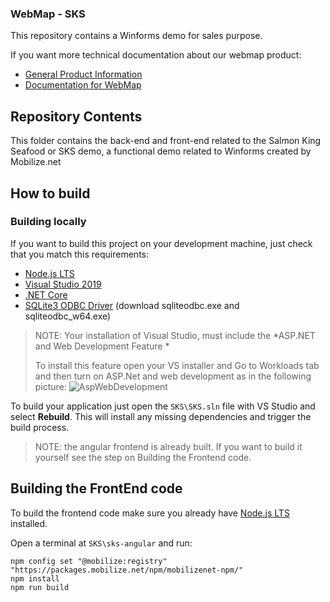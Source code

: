 ### WebMap - SKS  
This repository contains a Winforms demo for sales purpose. 

If you want more technical documentation about our webmap product:

* [General Product Information](http://https://www.mobilize.net/products/app-migrations/webmap/ "General Product Information")
* [Documentation for WebMap](http://https://docs.mobilize.net/webmap/ "Documentation for WebMap")

## Repository Contents

This folder contains the back-end and front-end related to the Salmon King Seafood or SKS demo, a functional demo related to Winforms created by Mobilize.net

## How to build

### Building locally

If you want to build this project on your development machine, just check that you match this requirements:

* [Node.js LTS](https://nodejs.org/en/download/)
* [Visual Studio 2019](https://visualstudio.microsoft.com/downloads/)
* [.NET Core](https://dotnet.microsoft.com/download)
* [SQLite3 ODBC Driver](http://www.ch-werner.de/sqliteodbc/) (download sqliteodbc.exe and sqliteodbc_w64.exe)

> NOTE: Your installation of Visual Studio, must include the *ASP.NET and Web Development Feature *
>
> To install this feature open your VS installer and Go to Workloads tab and then turn on ASP.Net and web development as in the following picture: 
![AspWebDevelopment](https://gblobscdn.gitbook.com/assets%2F-MEOm98BbzqckTUoLpXN%2F-MObjz9M3Gd4Q3oDTVfk%2F-MOfsymyfLvuUJarfQAA%2Fimage.png?alt=media&token=67fbfe2d-b5f9-4c78-b24b-51d5800053af)

To build your application just open the `SKS\SKS.sln` file with VS Studio and select **Rebuild**. This will install any missing dependencies and trigger the build process.

> NOTE: the angular frontend is already built. If you want to build it yourself see the step on Building the Frontend code.


## Building the FrontEnd code

To build the frontend code make sure you already have [Node.js LTS](https://nodejs.org/en/download/) installed.

Open a terminal at `SKS\sks-angular` and run:
```
npm config set "@mobilize:registry" "https://packages.mobilize.net/npm/mobilizenet-npm/"
npm install
npm run build
```